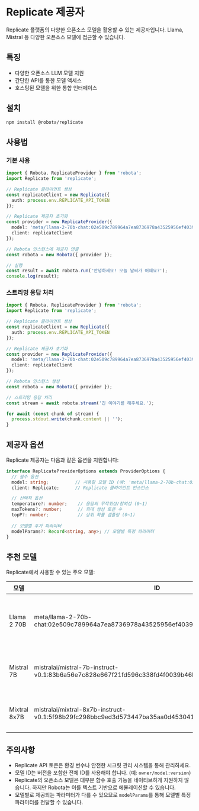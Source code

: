 # Replicate 제공자

Replicate 플랫폼의 다양한 오픈소스 모델을 활용할 수 있는 제공자입니다. Llama, Mistral 등 다양한 오픈소스 모델에 접근할 수 있습니다.

## 특징

- 다양한 오픈소스 LLM 모델 지원
- 간단한 API를 통한 모델 액세스
- 호스팅된 모델을 위한 통합 인터페이스

## 설치

```bash
npm install @robota/replicate
```

## 사용법

### 기본 사용

```typescript
import { Robota, ReplicateProvider } from 'robota';
import Replicate from 'replicate';

// Replicate 클라이언트 생성
const replicateClient = new Replicate({
  auth: process.env.REPLICATE_API_TOKEN
});

// Replicate 제공자 초기화
const provider = new ReplicateProvider({
  model: 'meta/llama-2-70b-chat:02e509c789964a7ea8736978a43525956ef40397be9033abf9fd2badfe68c9e3',
  client: replicateClient
});

// Robota 인스턴스에 제공자 연결
const robota = new Robota({ provider });

// 실행
const result = await robota.run('안녕하세요! 오늘 날씨가 어때요?');
console.log(result);
```

### 스트리밍 응답 처리

```typescript
import { Robota, ReplicateProvider } from 'robota';
import Replicate from 'replicate';

// Replicate 클라이언트 생성
const replicateClient = new Replicate({
  auth: process.env.REPLICATE_API_TOKEN
});

// Replicate 제공자 초기화
const provider = new ReplicateProvider({
  model: 'meta/llama-2-70b-chat:02e509c789964a7ea8736978a43525956ef40397be9033abf9fd2badfe68c9e3',
  client: replicateClient
});

// Robota 인스턴스 생성
const robota = new Robota({ provider });

// 스트리밍 응답 처리
const stream = await robota.stream('긴 이야기를 해주세요.');

for await (const chunk of stream) {
  process.stdout.write(chunk.content || '');
}
```

## 제공자 옵션

Replicate 제공자는 다음과 같은 옵션을 지원합니다:

```typescript
interface ReplicateProviderOptions extends ProviderOptions {
  // 필수 옵션
  model: string;          // 사용할 모델 ID (예: 'meta/llama-2-70b-chat:02e509c789964a7ea8736978a43525956ef40397be9033abf9fd2badfe68c9e3')
  client: Replicate;      // Replicate 클라이언트 인스턴스

  // 선택적 옵션
  temperature?: number;    // 응답의 무작위성/창의성 (0~1)
  maxTokens?: number;      // 최대 생성 토큰 수
  topP?: number;           // 상위 확률 샘플링 (0~1)
  
  // 모델별 추가 파라미터
  modelParams?: Record<string, any>; // 모델별 특정 파라미터
}
```

## 추천 모델

Replicate에서 사용할 수 있는 주요 모델:

| 모델 | ID | 특징 |
|------|------|------|
| Llama 2 70B | meta/llama-2-70b-chat:02e509c789964a7ea8736978a43525956ef40397be9033abf9fd2badfe68c9e3 | Meta의 대규모 오픈소스 모델 |
| Mistral 7B | mistralai/mistral-7b-instruct-v0.1:83b6a56e7c828e667f21fd596c338fd4f0039b46bcfa18d973e8e70e455fda70 | 작은 크기에 높은 성능 |
| Mixtral 8x7B | mistralai/mixtral-8x7b-instruct-v0.1:5f98b29fc298bbc9ed3d573447ba35aa0d45304121db0cf1cb6f771069e4c5ee | 혼합 전문가 모델 |

## 주의사항

- Replicate API 토큰은 환경 변수나 안전한 시크릿 관리 시스템을 통해 관리하세요.
- 모델 ID는 버전을 포함한 전체 ID를 사용해야 합니다. (예: `owner/model:version`)
- Replicate의 오픈소스 모델은 대부분 함수 호출 기능을 네이티브하게 지원하지 않습니다. 하지만 Robota는 이를 텍스트 기반으로 에뮬레이션할 수 있습니다.
- 모델별로 제공되는 파라미터가 다를 수 있으므로 `modelParams`를 통해 모델별 특정 파라미터를 전달할 수 있습니다. 
